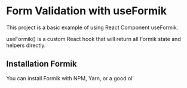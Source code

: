 # Form Validation with useFormik

This project is a basic example of using React Component useFormik.

useFormik() is a custom React hook that will return all Formik state and helpers directly.

## Installation Formik

You can install Formik with NPM, Yarn, or a good ol' <script> via unpkg.com.
Formik is compatible with React v15+ and works with ReactDOM and React Native.

```
 npm install formik --save
```

## Yup.js
Yup is a schema builder for runtime value parsing and validation. 

## Installation Yup
```
 npm install yup
```

## Getting Started
```
import * as yup from 'yup';

let userSchema = object({
  name: string().required(),
  age: number().required().positive().integer(),
  email: string().email(),
  website: string().url().nullable(),
  createdOn: date().default(() => new Date()),
});
```
